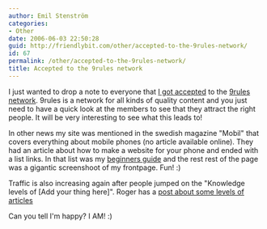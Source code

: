 ```yaml
---
author: Emil Stenström
categories:
- Other
date: 2006-06-03 22:50:28
guid: http://friendlybit.com/other/accepted-to-the-9rules-network/
id: 67
permalink: /other/accepted-to-the-9rules-network/
title: Accepted to the 9rules network
---
```


I just wanted to drop a note to everyone that [I got accepted](http://9rules.com/blog/2006/06/round-4-list/) to the [9rules network](http://9rules.com). 9rules is a network for all kinds of quality content and you just need to have a quick look at the members to see that they attract the right people. It will be very interesting to see what this leads to!

In other news my site was mentioned in the swedish magazine "Mobil" that covers everything about mobile phones (no article available online). They had an article about how to make a website for your phone and ended with a list links. In that list was my [beginners guide](/css/beginners-guide-to-css-and-standards/) and the rest rest of the page was a gigantic screenshoot of my frontpage. Fun! :)

Traffic is also increasing again after people jumped on the "Knowledge levels of [Add your thing here]". Roger has a [post about some levels of articles](http://www.456bereastreet.com/archive/200606/web_knowledge_levels/)

Can you tell I'm happy? I AM! :)
